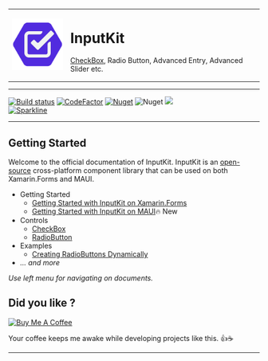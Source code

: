 <table>
<tr>
	<td> <img src="images/icon512.png" width="120" /></td>
	<td> 
		<h1> InputKit </h1>
		<p><a href="https://github.com/enisn/Xamarin.Forms.InputKit/wiki/CheckBox">CheckBox</a>, Radio Button, Advanced Entry, Advanced Slider etc.  </p> 
	</td>
</tr>
</table>

<hr />

[![Build status](https://ci.appveyor.com/api/projects/status/st6lcbts9bkhxqub?svg=true)](https://ci.appveyor.com/project/enisn/xamarin-forms-inputkit)
[![CodeFactor](https://www.codefactor.io/repository/github/enisn/xamarin.forms.inputkit/badge)](https://www.codefactor.io/repository/github/enisn/xamarin.forms.inputkit)
[![Nuget](https://img.shields.io/nuget/v/Xamarin.Forms.InputKit)](https://www.nuget.org/packages/Xamarin.Forms.InputKit/)
![Nuget](https://img.shields.io/nuget/dt/Xamarin.Forms.InputKit?logo=nuget)
<a href="https://github.com/enisn/Xamarin.Forms.InputKit/wiki"> <img src="https://img.shields.io/badge/Visit-WiKi-orange.svg"/></a>
<br />
[![Sparkline](https://stars.medv.io/enisn/Xamarin.Forms.InputKit.svg)](https://stars.medv.io/enisn/Xamarin.Forms.InputKit)
<hr/>

## Getting Started
Welcome to the official documentation of InputKit. InputKit is an [open-source](https://github.com/enisn/Xamarin.Forms.InputKit) cross-platform component library that can be used on both Xamarin.Forms and MAUI.

- Getting Started
  - [Getting Started with InputKit on Xamarin.Forms](getting-started/getting-started-xamarin.md)
  - [Getting Started with InputKit on MAUI](getting-started/getting-started-maui.md)🔥 <span class="badge bg-warning">New</span>
- Controls
  - [CheckBox](components/controls/CheckBox.md)
  - [RadioButton](components/controls/RadioButton.md)
- Examples
  - [Creating RadioButtons Dynamically](examples/Adding-RadioButtons-Dynamically.md)
- _... and more_

_Use left menu for navigating on documents._

## Did you like ?

<a href="https://www.buymeacoffee.com/enisn" target="_blank"><img src="https://www.buymeacoffee.com/assets/img/custom_images/purple_img.png" alt="Buy Me A Coffee" style="height: auto !important;width: auto !important;" ></a>

Your coffee keeps me awake while developing projects like this. 👍☕

<hr />

